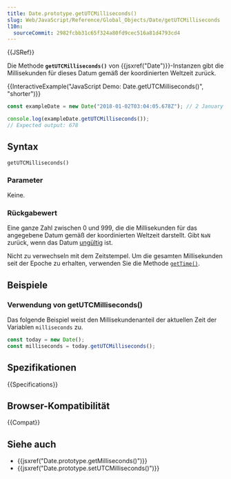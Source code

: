```yaml
---
title: Date.prototype.getUTCMilliseconds()
slug: Web/JavaScript/Reference/Global_Objects/Date/getUTCMilliseconds
l10n:
  sourceCommit: 2982fcbb31c65f324a80fd9cec516a81d4793cd4
---
```


{{JSRef}}

Die Methode **`getUTCMilliseconds()`** von {{jsxref("Date")}}-Instanzen gibt die Millisekunden für dieses Datum gemäß der koordinierten Weltzeit zurück.

{{InteractiveExample("JavaScript Demo: Date.getUTCMilliseconds()", "shorter")}}

```js interactive-example
const exampleDate = new Date("2018-01-02T03:04:05.678Z"); // 2 January 2018, 03:04:05.678 (UTC)

console.log(exampleDate.getUTCMilliseconds());
// Expected output: 678
```

## Syntax

```js-nolint
getUTCMilliseconds()
```

### Parameter

Keine.

### Rückgabewert

Eine ganze Zahl zwischen 0 und 999, die die Millisekunden für das angegebene Datum gemäß der koordinierten Weltzeit darstellt. Gibt `NaN` zurück, wenn das Datum [ungültig](/de/docs/Web/JavaScript/Reference/Global_Objects/Date#the_epoch_timestamps_and_invalid_date) ist.

Nicht zu verwechseln mit dem Zeitstempel. Um die gesamten Millisekunden seit der Epoche zu erhalten, verwenden Sie die Methode [`getTime()`](/de/docs/Web/JavaScript/Reference/Global_Objects/Date/getTime).

## Beispiele

### Verwendung von getUTCMilliseconds()

Das folgende Beispiel weist den Millisekundenanteil der aktuellen Zeit der Variablen `milliseconds` zu.

```js
const today = new Date();
const milliseconds = today.getUTCMilliseconds();
```

## Spezifikationen

{{Specifications}}

## Browser-Kompatibilität

{{Compat}}

## Siehe auch

- {{jsxref("Date.prototype.getMilliseconds()")}}
- {{jsxref("Date.prototype.setUTCMilliseconds()")}}

